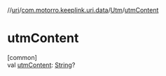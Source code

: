 //[uri](../../../index.md)/[com.motorro.keeplink.uri.data](../index.md)/[Utm](index.md)/[utmContent](utm-content.md)

# utmContent

[common]\
val [utmContent](utm-content.md): [String](https://kotlinlang.org/api/latest/jvm/stdlib/kotlin/-string/index.html)?
